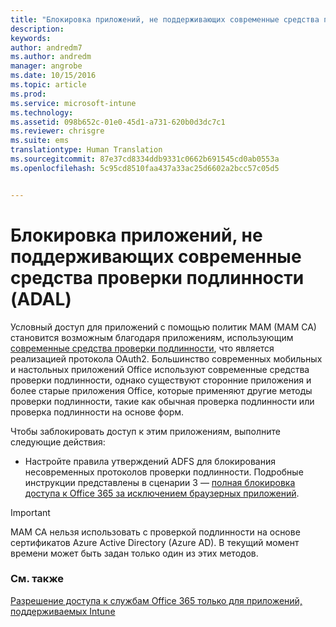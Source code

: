 ```yaml
---
title: "Блокировка приложений, не поддерживающих современные средства проверки подлинности | Microsoft Intune"
description: 
keywords: 
author: andredm7
ms.author: andredm
manager: angrobe
ms.date: 10/15/2016
ms.topic: article
ms.prod: 
ms.service: microsoft-intune
ms.technology: 
ms.assetid: 098b652c-01e0-45d1-a731-620b0d3dc7c1
ms.reviewer: chrisgre
ms.suite: ems
translationtype: Human Translation
ms.sourcegitcommit: 87e37cd8334ddb9331c0662b691545cd0ab0553a
ms.openlocfilehash: 5c95cd8510faa437a33ac25d6602a2bcc57c05d5


---
```


# <a name="block-apps-that-do-not-use-modern-authentication-adal"></a>Блокировка приложений, не поддерживающих современные средства проверки подлинности (ADAL)
Условный доступ для приложений с помощью политик MAM (MAM CA) становится возможным благодаря приложениям, использующим [современные средства проверки подлинности](https://support.office.com/en-US/article/Using-Office-365-modern-authentication-with-Office-clients-776c0036-66fd-41cb-8928-5495c0f9168a), что является реализацией протокола OAuth2. Большинство современных мобильных и настольных приложений Office используют современные средства проверки подлинности, однако существуют сторонние приложения и более старые приложения Office, которые применяют другие методы проверки подлинности, такие как обычная проверка подлинности или проверка подлинности на основе форм.

Чтобы заблокировать доступ к этим приложениям, выполните следующие действия:

* Настройте правила утверждений ADFS для блокирования несовременных протоколов проверки подлинности. Подробные инструкции представлены в сценарии 3 — [полная блокировка доступа к Office 365 за исключением браузерных приложений](https://technet.microsoft.com/library/dn592182.aspx).

>[!IMPORTANT]
>MAM CA нельзя использовать с проверкой подлинности на основе сертификатов Azure Active Directory (Azure AD). В текущий момент времени может быть задан только один из этих методов.



### <a name="see-also"></a>См. также
[Разрешение доступа к службам Office 365 только для приложений, поддерживаемых Intune](allow-policy-managed-apps-access-to-o365.md)



<!--HONumber=Dec16_HO2-->


